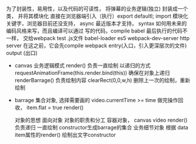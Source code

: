 为了封装性，易用性，以及代码的可读性，
将弹幕的业务逻辑(独立) 封装成一个类， 并将其模块化
直接在浏览器端引入（执行）export defaultl;
import 模块化关键字，浏览器目前还没支持，
async 最近版本才支持， syntax
如何用未来的编码风格来写，而且编译可以通过
写的代码，compile babel 最后执行的代码不一样，
交给webpack 
    test .js文件
        babel-loader  es5
webpack-dev-server http server 在这之前，它会先compile webpack 
    entry(入口，引入更深层次的文件)                                      
    output (出口)

- canvas 业务逻辑模式
  render() 负责一直绘制   以递归的方式 requestAnimationFrame(this.render.bind(this)) 确保在对象上递归
  renderBarrage() 负责绘制内容 
  clearRect(0,0,w,h)  删除上一次的绘制，重新绘制

- barrage 集合对象,
  选择需要画的 video.currentTime >= time 做完操作回收， item.flat = true
  render() 

  对象的思想 
    面向对象 对象的职责和分工
    容器对象， canvas video  render() 负责递归 一直绘制 constructor生成barrage的集合
    业务细节对象 根据 data item属性的render() 绘制出文字constructor